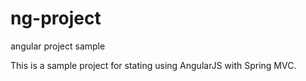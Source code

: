 # ng-project
angular project sample

This is a sample project for stating using AngularJS with Spring MVC.
